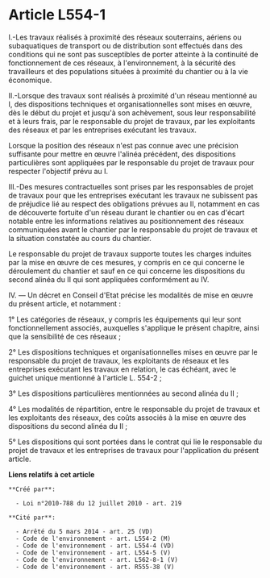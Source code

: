 # Article L554-1

I.-Les travaux réalisés à proximité des réseaux souterrains, aériens ou subaquatiques de transport ou de distribution sont
effectués dans des conditions qui ne sont pas susceptibles de porter atteinte à la continuité de fonctionnement de ces
réseaux, à l'environnement, à la sécurité des travailleurs et des populations situées à proximité du chantier ou à la vie
économique. 

II.-Lorsque des travaux sont réalisés à proximité d'un réseau mentionné au I, des dispositions techniques et
organisationnelles sont mises en œuvre, dès le début du projet et jusqu'à son achèvement, sous leur responsabilité et à leurs
frais, par le responsable du projet de travaux, par les exploitants des réseaux et par les entreprises exécutant les
travaux. 

Lorsque la position des réseaux n'est pas connue avec une précision suffisante pour mettre en œuvre l'alinéa précédent, des
dispositions particulières sont appliquées par le responsable du projet de travaux pour respecter l'objectif prévu au I. 

III.-Des mesures contractuelles sont prises par les responsables de projet de travaux pour que les entreprises exécutant les
travaux ne subissent pas de préjudice lié au respect des obligations prévues au II, notamment en cas de découverte fortuite
d'un réseau durant le chantier ou en cas d'écart notable entre les informations relatives au positionnement des réseaux
communiquées avant le chantier par le responsable du projet de travaux et la situation constatée au cours du chantier. 

Le responsable du projet de travaux supporte toutes les charges induites par la mise en œuvre de ces mesures, y compris en ce
qui concerne le déroulement du chantier et sauf en ce qui concerne les dispositions du second alinéa du II qui sont
appliquées conformément au IV. 

IV. ― Un décret en Conseil d'Etat précise les modalités de mise en œuvre du présent article, et notamment : 

1° Les catégories de réseaux, y compris les équipements qui leur sont fonctionnellement associés, auxquelles s'applique le
présent chapitre, ainsi que la sensibilité de ces réseaux ; 

2° Les dispositions techniques et organisationnelles mises en œuvre par le responsable du projet de travaux, les exploitants
de réseaux et les entreprises exécutant les travaux en relation, le cas échéant, avec le guichet unique mentionné à l'article
L. 554-2 ; 

3° Les dispositions particulières mentionnées au second alinéa du II ; 

4° Les modalités de répartition, entre le responsable du projet de travaux et les exploitants des réseaux, des coûts associés
à la mise en œuvre des dispositions du second alinéa du II ; 

5° Les dispositions qui sont portées dans le contrat qui lie le responsable du projet de travaux et les entreprises de
travaux pour l'application du présent article.

**Liens relatifs à cet article**

	**Créé par**:

	  - Loi n°2010-788 du 12 juillet 2010 - art. 219

	**Cité par**:

	  - Arrêté du 5 mars 2014 - art. 25 (VD)
	  - Code de l'environnement - art. L554-2 (M)
	  - Code de l'environnement - art. L554-4 (VD)
	  - Code de l'environnement - art. L554-5 (V)
	  - Code de l'environnement - art. L562-8-1 (V)
	  - Code de l'environnement - art. R555-38 (V)
